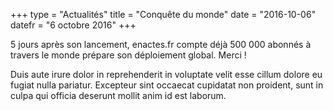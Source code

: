 +++
type = "Actualités"
title = "Conquête du monde"
date = "2016-10-06"
datefr = "6 octobre 2016"
+++

5 jours après son lancement, enactes.fr compte déjà 500 000 abonnés à travers le monde prépare son déploiement global. Merci !

<!--more-->

Duis aute irure dolor in reprehenderit in voluptate velit esse cillum dolore eu fugiat nulla pariatur. Excepteur sint occaecat cupidatat non proident, sunt in culpa qui officia deserunt mollit anim id est laborum.